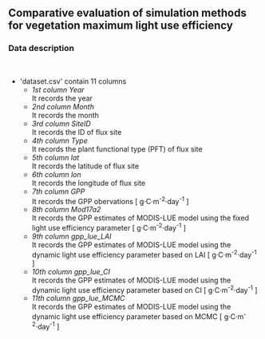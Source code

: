 ## Comparative evaluation of simulation methods for vegetation maximum light use efficiency
### Data description
<br>

* 'dataset.csv' contain 11 columns
  * _1st column Year_ 
  <br> It records the year
  * _2nd column Month_
  <br> It records the month
  * _3rd column SiteID_ 
  <br> It records the ID of flux site
  * _4th column Type_
  <br> It records the plant functional type (PFT) of flux site
  * _5th column lat_
  <br> It records the latitude of flux site
  * _6th column lon_
  <br> It records the longitude of flux site
  * _7th column GPP_ 
  <br> It records the GPP obervations [ g·C·m<sup>-2</sup>·day<sup>-1</sup> ]
  * _8th column Mod17a2_ 
  <br> It records the GPP estimates of MODIS-LUE model using the fixed light use efficiency parameter  [ g·C·m<sup>-2</sup>·day<sup>-1</sup> ]
  * _9th column gpp_lue_LAI_ 
  <br> It records the GPP estimates of MODIS-LUE model using the dynamic light use efficiency parameter based on LAI [ g·C·m<sup>-2</sup>·day<sup>-1</sup> ]
  * _10th column gpp_lue_CI_ 
  <br> It records the GPP estimates of MODIS-LUE model using the dynamic light use efficiency parameter based on CI [ g·C·m<sup>-2</sup>·day<sup>-1</sup> ]
  * _11th column gpp_lue_MCMC_
  <br> It records the GPP estimates of MODIS-LUE model using the dynamic light use efficiency parameter based on MCMC [ g·C·m<sup>-2</sup>·day<sup>-1</sup> ]
<br>


